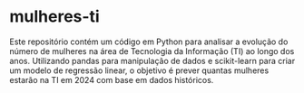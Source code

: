 # mulheres-ti
Este repositório contém um código em Python para analisar a evolução do número de mulheres na área de Tecnologia da Informação (TI) ao longo dos anos. Utilizando pandas para manipulação de dados e scikit-learn para criar um modelo de regressão linear, o objetivo é prever quantas mulheres estarão na TI em 2024 com base em dados históricos.
